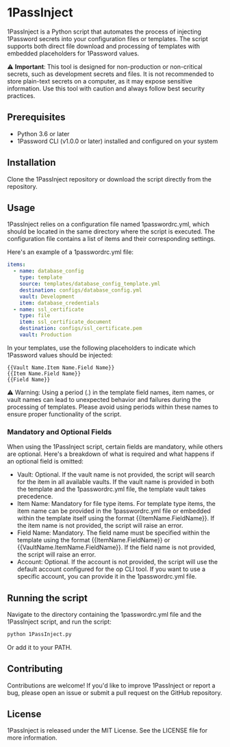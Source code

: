# 1PassInject

1PassInject is a Python script that automates the process of injecting 1Password secrets into your configuration files
or templates. The script supports both direct file download and processing of templates with embedded placeholders for
1Password values.

:warning: **Important**: This tool is designed for non-production or non-critical secrets, such as development secrets
and files. It is not recommended to store plain-text secrets on a computer, as it may expose sensitive information. Use
this tool with caution and always follow best security practices.

## Prerequisites

- Python 3.6 or later
- 1Password CLI (v1.0.0 or later) installed and configured on your system

## Installation

Clone the 1PassInject repository or download the script directly from the repository.

## Usage

1PassInject relies on a configuration file named 1passwordrc.yml, which should be located in the same directory where
the script is executed. The configuration file contains a list of items and their corresponding settings.

Here's an example of a 1passwordrc.yml file:

```yaml
items:
  - name: database_config
    type: template
    source: templates/database_config_template.yml
    destination: configs/database_config.yml
    vault: Development
    item: database_credentials
  - name: ssl_certificate
    type: file
    item: ssl_certificate_document
    destination: configs/ssl_certificate.pem
    vault: Production
```

In your templates, use the following placeholders to indicate which 1Password values should be injected:

```
{{Vault Name.Item Name.Field Name}}
{{Item Name.Field Name}}
{{Field Name}}
```

:warning: Warning: Using a period (.) in the template field names, item names, or vault names can lead to unexpected
behavior and failures during the processing of templates. Please avoid using periods within these names to ensure proper
functionality of the script.

### Mandatory and Optional Fields

When using the 1PassInject script, certain fields are mandatory, while others are optional. Here's a breakdown of what
is required and what happens if an optional field is omitted:

* Vault: Optional. If the vault name is not provided, the script will search for the item in all available vaults. If
  the vault name is provided in both the template and the 1passwordrc.yml file, the template vault takes precedence.
* Item Name: Mandatory for file type items. For template type items, the item name can be provided in the
  1passwordrc.yml file or embedded within the template itself using the format {{ItemName.FieldName}}. If the item name
  is not provided, the script will raise an error.
* Field Name: Mandatory. The field name must be specified within the template using the format {{ItemName.FieldName}} or
  {{VaultName.ItemName.FieldName}}. If the field name is not provided, the script will raise an error.
* Account: Optional. If the account is not provided, the script will use the default account configured for the op CLI
  tool. If you want to use a specific account, you can provide it in the 1passwordrc.yml file.

## Running the script

Navigate to the directory containing the 1passwordrc.yml file and the 1PassInject script, and run the script:

```bash
python 1PassInject.py
```

Or add it to your PATH.

## Contributing

Contributions are welcome! If you'd like to improve 1PassInject or report a bug, please open an issue or submit a pull
request on the GitHub repository.

## License

1PassInject is released under the MIT License. See the LICENSE file for more information.
